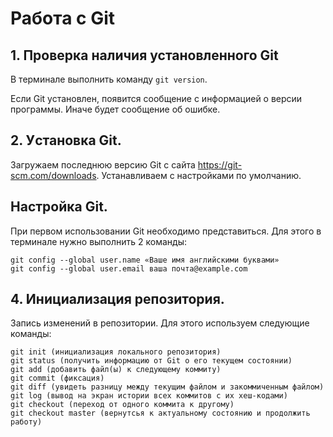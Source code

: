 # Работа с Git
## 1. Проверка наличия установленного Git
В терминале выполнить команду `git version`.

Если Git установлен, появится сообщение с информацией о версии программы. Иначе будет сообщение об ошибке.

## 2. Уcтановка Git.
Загружаем последнюю версию Git с сайта https://git-scm.com/downloads.
Устанавливаем с настройками по умолчанию.

## Настройка Git.
При первом использовании Git необходимо представиться. Для этого в терминале нужно выполнить 2 команды:
```
git config --global user.name «Ваше имя английскими буквами»
git config --global user.email ваша почта@example.com
```

## 4. Инициализация репозитория.
Запись изменений в репозитории.
 Для этого используем следующие команды:
```
git init (инициализация локального репозитория)
git status (получить информацию от Git о его текущем состоянии)
git add (добавить файл(ы) к следующему коммиту)
git commit (фиксация)
git diff (увидеть разницу между текущим файлом и закоммиченным файлом)
git log (вывод на экран истории всех коммитов с их хеш-кодами)
git checkout (переход от одного коммита к другому)
git checkout master (вернутсья к актуальному состоянию и продолжить работу)
```
